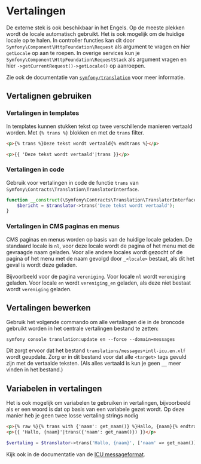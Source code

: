 # Vertalingen

De externe stek is ook beschikbaar in het Engels. Op de meeste plekken wordt de locale automatisch gebruikt. Het is ook mogelijk om de huidige locale op te halen. In controller functies kan dit door `Symfony\Component\HttpFoundation\Request` als argument te vragen en hier `getLocale` op aan te roepen. In overige services kun je `Symfony\Component\HttpFoundation\RequestStack` als argument vragen en hier `->getCurrentRequest()->getLocale()` op aanroepen.

Zie ook de documentatie van [`symfony/translation`](https://symfony.com/doc/current/translation.html) voor meer informatie.

## Vertalignen gebruiken
### Vertalingen in templates

In templates kunnen stukken tekst op twee verschillende manieren vertaald worden. Met `{% trans %}` blokken en met de `trans` filter.

```html
<p>{% trans %}Deze tekst wordt vertaald{% endtrans %}</p>

<p>{{ 'Deze tekst wordt vertaald'|trans }}</p>
```

### Vertalingen in code

Gebruik voor vertalingen in code de functie `trans` van `Symfony\Contracts\Translation\TranslatorInterface`.

```php
function __construct(\Symfony\Contracts\Translation\TranslatorInterface $translator) {
	$bericht = $translator->trans('Deze tekst wordt vertaald');
}
```

### Vertalingen in CMS paginas en menus

CMS paginas en menus worden op basis van de huidige locale geladen. De standaard locale is `nl`, voor deze locale wordt de pagina of het menu met de gevraagde naam geladen. Voor alle andere locales wordt gezocht of de pagina of het menu met de naam gevolgd door `_<locale>` bestaat, als dit het geval is wordt deze geladen.

Bijvoorbeeld voor de pagina `vereniging`. Voor locale `nl` wordt `vereniging` geladen. Voor locale `en` wordt `vereniging_en` geladen, als deze niet bestaat wordt `vereniging` geladen.

## Vertalingen bewerken

Gebruik het volgende commando om alle vertalingen die in de broncode gebruikt worden in het centrale vertalingen bestand te zetten:

```shell
symfony console translation:update en --force --domain=messages
```

Dit zorgt ervoor dat het bestand `translations/messages+intl-icu.en.xlf` wordt geupdate. Zorg er in dit bestand voor dat alle `<target>` tags gevuld zijn met de vertaalde teksten. (Als alles vertaald is kun je geen `__` meer vinden in het bestand.)

## Variabelen in vertalingen

Het is ook mogelijk om variabelen te gebruiken in vertalingen, bijvoorbeeld als er een woord is dat op basis van een variabele gezet wordt. Op deze manier heb je geen twee losse vertaling strings nodig

```html
<p>{% raw %}{% trans with {'naam': get_naam()} %}Hallo, {naam}{% endtrans %}{% endraw %}</p>
<p>{{ 'Hallo, {naam}'|trans({'naam': get_naam()}) }}</p>
```

```php
$vertaling = $translator->trans('Hallo, {naam}', ['naam' => get_naam()]);
```

Kijk ook in de documentatie van de [ICU messageformat](https://symfony.com/doc/current/translation/message_format.html).
